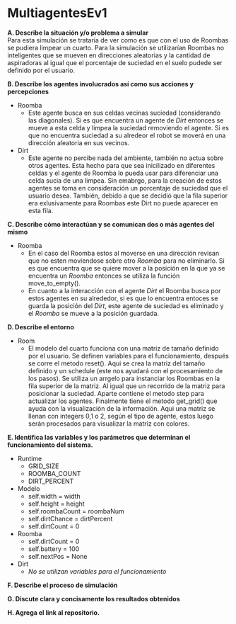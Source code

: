 # MultiagentesEv1

**A. Describe la situación y/o problema a simular**
<br>Para esta simulación se trataría de ver como es que con el uso de Roombas se pudiera limpear un cuarto. Para la simulación se utilizarían Roombas no inteligentes que se mueven en direcciones aleatorias y la cantidad de aspiradoras al igual que el porcentaje de suciedad en el suelo pudede ser definido por el usuario.


**B. Describe los agentes involucrados así como sus acciones y percepciones**
- Roomba
  - Este agente busca en sus celdas vecinas suciedad (considerando las diagonales). Si es que encuentra un agente de _Dirt_ entonces se mueve a esta celda y limpea la suciedad removiendo el agente. Si es que no encuentra suciedad a su alredeor el robot se moverá en una dirección aleatoria en sus vecinos.
- Dirt
  - Este agente no percibe nada del ambiente, también no actua sobre otros agentes. Esta hecho para que sea inicilizado en diferentes celdas y el agente de Roomba lo pueda usar para diferenciar una celda sucia de una limpea. Sin emabrgo, para la creación de estos agentes se toma en consideración un porcentaje de suciedad que el usuario desea. También, debido a que se decidió que la fila superior era exlusivamente para Roombas este Dirt no puede aparecer en esta fila.


**C. Describe cómo interactúan y se comunican dos o más agentes del mismo**
- Roomba
  - En el caso del Roomba estos al moverse en una dirección revisan que no esten moviendose sobre otro _Roomba_ para no eliminarlo. Si es que encuentra que se quiere mover a la posición en la que ya se encuentra un _Roomba_ entonces se utiliza la función move_to_empty().
  - En cuanto a la interacción con el agente _Dirt_ el Roomba busca por estos agentes en su alrededor, si es que lo encuentra entoces se guarda la posición del _Dirt_, este agente de suciedad es eliminado y el _Roomba_ se mueve a la posición guardada.


**D. Describe el entorno**
- Room
  - El modelo del cuarto funciona con una matriz de tamaño definido por el usuario. Se definen variables para el funcionamiento, después se corre el metodo reset(). Aqui se crea la matriz del tamaño definido y un schedule (este nos ayudará con el procesamiento de los pasos). Se utiliza un arrgelo para instanciar los Roombas en la fila superior de la matriz. Al igual que un recorrido de la matriz para posicionar la suciedad. Aparte contiene el metodo step para actualizar los agentes. Finalmente tiene el metodo get_grid() que ayuda con la visualización de la información. Aqui una matriz se llenan con integers 0,1 o 2, según el tipo de agente, estos luego serán procesados para visualizar la matriz con colores.

**E. Identifica  las  variables  y  los  parámetros  que  determinan  el  funcionamiento  del sistema.**
- Runtime
  - GRID_SIZE
  - ROOMBA_COUNT
  - DIRT_PERCENT
- Modelo
  - self.width = width
  - self.height = height
  - self.roombaCount = roombaNum
  - self.dirtChance = dirtPercent
  - self.dirtCount = 0
- Roomba
  - self.dirtCount = 0
  - self.battery = 100
  - self.nextPos = None
- Dirt 
  - _No se utilizan variables para el funcionamiento_


**F. Describe el proceso de simulación**


**G. Discute clara y concisamente los resultados obtenidos**


**H. Agrega el link al repositorio.**
